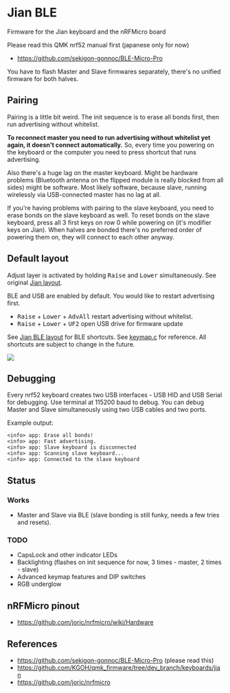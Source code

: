 # Jian BLE

Firmware for the Jian keyboard and the nRFMicro board

Please read this QMK nrf52 manual first (japanese only for now)

* https://github.com/sekigon-gonnoc/BLE-Micro-Pro

You have to flash Master and Slave firmwares separately, there's no unified firmware for both halves.

## Pairing

Pairing is a little bit weird. The init sequence is to erase all bonds first, then run advertising without whitelist.

**To reconnect master you need to run advertising without whitelist yet again, it doesn't connect automatically.**
So, every time you powering on the keyboard or the computer you need to press shortcut that runs advertising.

Also there's a huge lag on the master keyboard.
Might be hardware problems (Bluetooth antenna on the flipped module is really blocked from all sides) might be software.
Most likely software, because slave, running wirelessly via USB-connected master has no lag at all.

If you're having problems with pairing to the slave keyboard, you need to erase bonds on the slave keyboard as well.
To reset bonds on the slave keyboard, press all 3 first keys on row 0 while powering on (it's modifier keys on Jian).
When halves are bonded there's no preferred order of powering them on, they will connect to each other anyway.

## Default layout

Adjust layer is activated by holding <kbd>Raise</kbd> and <kbd>Lower</kbd> simultaneously.
See original [Jian layout](http://www.keyboard-layout-editor.com/#/gists/4b6c2af67148f58ddd6c6b2976c4370f).

BLE and USB are enabled by default. You would like to restart advertising first.

* <kbd>Raise</kbd> + <kbd>Lower</kbd> + <kbd>AdvAll</kbd> restart advertising without whitelist.
* <kbd>Raise</kbd> + <kbd>Lower</kbd> + <kbd>UF2</kbd> open USB drive for firmware update

See [Jian BLE layout](http://www.keyboard-layout-editor.com/#/gists/3a6600e58e6d2e0e38c1bfa9e30988ec) for BLE shortcuts.
See [keymap.c](keymaps/default/keymap.c) for reference.
All shortcuts are subject to change in the future.

![](https://kle-render.herokuapp.com/api/3a6600e58e6d2e0e38c1bfa9e30988ec?2)

## Debugging

Every nrf52 keyboard creates two USB interfaces - USB HID and USB Serial for debugging.
Use terminal at 115200 baud to debug. You can debug Master and Slave simultaneously using two USB cables and two ports.

Example output:

```
<info> app: Erase all bonds!
<info> app: Fast advertising.
<info> app: Slave keyboard is disconnected
<info> app: Scanning slave keyboard...
<info> app: Connected to the slave keyboard
```



## Status

### Works

* Master and Slave via BLE (slave bonding is still funky, needs a few tries and resets).

### TODO

* CapsLock and other indicator LEDs
* Backlighting (flashes on init sequence for now, 3 times - master, 2 times - slave)
* Advanced keymap features and DIP switches
* RGB underglow

## nRFMicro pinout

* https://github.com/joric/nrfmicro/wiki/Hardware

## References

* https://github.com/sekigon-gonnoc/BLE-Micro-Pro (please read this)
* https://github.com/KGOH/qmk_firmware/tree/dev_branch/keyboards/jian
* https://github.com/joric/nrfmicro


